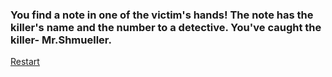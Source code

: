 ### You find a note in one of the victim's hands! The note has the killer's name and the number to a detective. You've caught the killer- Mr.Shmueller.

[Restart](../../../../README.md)
